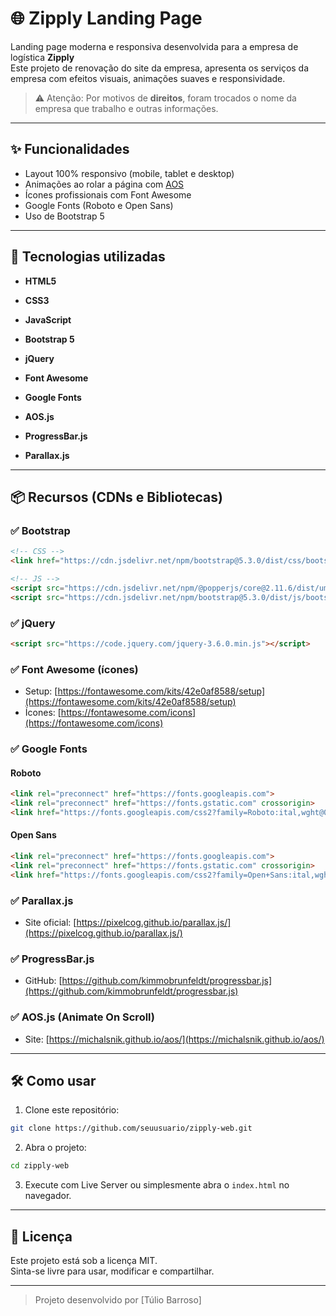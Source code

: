 # 🌐 Zipply Landing Page

Landing page moderna e responsiva desenvolvida para a empresa de logística **Zipply**                                                      
Este projeto de renovação do site da empresa, apresenta os serviços da empresa com efeitos visuais, animações suaves e responsividade.

>⚠ Atenção: Por motivos de **direitos**, foram trocados o nome da empresa que trabalho e outras informações.
---

## ✨ Funcionalidades

- Layout 100% responsivo (mobile, tablet e desktop)
- Animações ao rolar a página com [AOS](https://michalsnik.github.io/aos/)
- Ícones profissionais com Font Awesome
- Google Fonts (Roboto e Open Sans)
- Uso de Bootstrap 5

---

## 🚀 Tecnologias utilizadas

- **HTML5**
- **CSS3**
- **JavaScript**
- **Bootstrap 5**
  
- **jQuery**
- **Font Awesome**
- **Google Fonts**
- **AOS.js**
- **ProgressBar.js**
- **Parallax.js**

---

## 📦 Recursos (CDNs e Bibliotecas)

### ✅ Bootstrap
```html
<!-- CSS -->
<link href="https://cdn.jsdelivr.net/npm/bootstrap@5.3.0/dist/css/bootstrap.min.css" rel="stylesheet">

<!-- JS -->
<script src="https://cdn.jsdelivr.net/npm/@popperjs/core@2.11.6/dist/umd/popper.min.js"></script>
<script src="https://cdn.jsdelivr.net/npm/bootstrap@5.3.0/dist/js/bootstrap.min.js"></script>
```

### ✅ jQuery
```html
<script src="https://code.jquery.com/jquery-3.6.0.min.js"></script>
```

### ✅ Font Awesome (ícones)
- Setup: [https://fontawesome.com/kits/42e0af8588/setup](https://fontawesome.com/kits/42e0af8588/setup)  
- Ícones: [https://fontawesome.com/icons](https://fontawesome.com/icons)

### ✅ Google Fonts

#### Roboto
```html
<link rel="preconnect" href="https://fonts.googleapis.com">
<link rel="preconnect" href="https://fonts.gstatic.com" crossorigin>
<link href="https://fonts.googleapis.com/css2?family=Roboto:ital,wght@0,100..900;1,100..900&display=swap" rel="stylesheet">
```

#### Open Sans
```html
<link rel="preconnect" href="https://fonts.googleapis.com">
<link rel="preconnect" href="https://fonts.gstatic.com" crossorigin>
<link href="https://fonts.googleapis.com/css2?family=Open+Sans:ital,wght@0,300..800;1,300..800&display=swap" rel="stylesheet">
```

### ✅ Parallax.js
- Site oficial: [https://pixelcog.github.io/parallax.js/](https://pixelcog.github.io/parallax.js/)

### ✅ ProgressBar.js
- GitHub: [https://github.com/kimmobrunfeldt/progressbar.js](https://github.com/kimmobrunfeldt/progressbar.js)

### ✅ AOS.js (Animate On Scroll)
- Site: [https://michalsnik.github.io/aos/](https://michalsnik.github.io/aos/)

---

## 🛠️ Como usar

1. Clone este repositório:
```bash
git clone https://github.com/seuusuario/zipply-web.git
```

2. Abra o projeto:
```bash
cd zipply-web
```

3. Execute com Live Server ou simplesmente abra o `index.html` no navegador.

---

## 📝 Licença

Este projeto está sob a licença MIT.  
Sinta-se livre para usar, modificar e compartilhar.

---

> Projeto desenvolvido por [Túlio Barroso]
